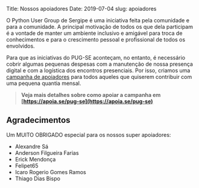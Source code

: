 Title: Nossos apoiadores
Date: 2019-07-04
slug: apoiadores

O Python User Group de Sergipe é uma iniciativa feita pela comunidade e para a comunidade. A principal motivação de todos os que dela participam é a vontade de manter um ambiente inclusivo e amigável para troca de conhecimentos e para o crescimento pessoal e profissional de todos os envolvidos.

Para que as iniciativas do PUG-SE aconteçam, no entanto, é necessário cobrir algumas pequenas despesas com a manutenção de nossa presença digital e com a logística dos encontros presenciais. Por isso, criamos uma [campanha de apoiadores](https://apoia.se/pug-se) para todos aqueles que quiserem contribuir com uma pequena quantia mensal.

> **Veja mais detalhes sobre como apoiar a campanha em [https://apoia.se/pug-se](https://apoia.se/pug-se)**

## Agradecimentos

Um MUITO OBRIGADO especial para os nossos super apoiadores:

- Alexandre Sá
- Anderson Filgueira Farias
- Erick Mendonça
- Felipet65
- Icaro Rogerio Gomes Ramos
- Thiago Dias Bispo
